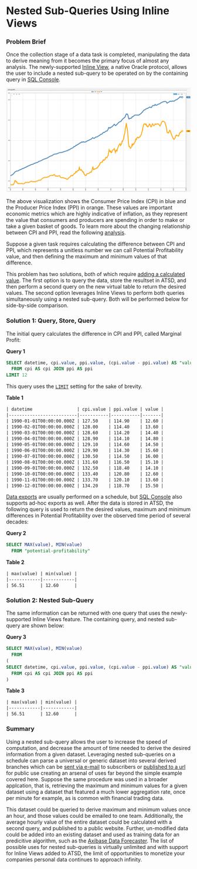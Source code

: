 Nested Sub-Queries Using Inline Views
===

### Problem Brief

Once the collection stage of a data task is completed, manipulating the data to derive meaning from it becomes the primary 
focus of almost any analysis. The newly-supported [Inline View](https://github.com/axibase/atsd/tree/master/api/sql#inline-views),
a native Oracle protocol, allows the user to include a nested sub-query to be operated on by the containing query in [SQL Console](https://github.com/axibase/atsd/tree/master/api/sql).

![](Images/pro-1.png)

The above visualization shows the Consumer Price Index (CPI) in blue and the Producer Price Index (PPI) in orange. These 
values are important economic metrics which are highly indicative of inflation, as they represent the value that consumers
and producers are spending in order to make or take a given basket of goods. To learn more about the changing relationship
between CPI and PPI, read the following [analysis](Analysis/CPI_v_PPI/README.md).

Suppose a given task requires calculating the difference between CPI and PPI, which represents a unitless number we can call
Potential Profitability value, and then defining the maximum and minimum values of that difference. 

This problem has two solutions, both of which require [adding a calculated value](../Add-Calculated-Value/README.md). The first
option is to query the data, store the resultset in ATSD, and then perform a second query on the new virtual table to return the desired values. The
second option leverages Inline Views to perform both queries simultaneously using a nested sub-query. Both will be
performed below for side-by-side comparison.

### Solution 1: Query, Store, Query

The initial query calculates the difference in CPI and PPI, called Marginal Profit:

**Query 1**

```sql
SELECT datetime, cpi.value, ppi.value, (cpi.value - ppi.value) AS "value"
  FROM cpi AS cpi JOIN ppi AS ppi
LIMIT 12
```

This query uses the [`LIMIT`](https://github.com/axibase/atsd/tree/master/api/sql#limiting) setting for the sake of brevity.

**Table 1**

```ls
| datetime                 | cpi.value | ppi.value | value | 
|--------------------------|-----------|-----------|-------| 
| 1990-01-01T00:00:00.000Z | 127.50    | 114.90    | 12.60 | 
| 1990-02-01T00:00:00.000Z | 128.00    | 114.40    | 13.60 | 
| 1990-03-01T00:00:00.000Z | 128.60    | 114.20    | 14.40 | 
| 1990-04-01T00:00:00.000Z | 128.90    | 114.10    | 14.80 | 
| 1990-05-01T00:00:00.000Z | 129.10    | 114.60    | 14.50 | 
| 1990-06-01T00:00:00.000Z | 129.90    | 114.30    | 15.60 | 
| 1990-07-01T00:00:00.000Z | 130.50    | 114.50    | 16.00 | 
| 1990-08-01T00:00:00.000Z | 131.60    | 116.50    | 15.10 | 
| 1990-09-01T00:00:00.000Z | 132.50    | 118.40    | 14.10 | 
| 1990-10-01T00:00:00.000Z | 133.40    | 120.80    | 12.60 | 
| 1990-11-01T00:00:00.000Z | 133.70    | 120.10    | 13.60 | 
| 1990-12-01T00:00:00.000Z | 134.20    | 118.70    | 15.50 | 
```

[Data exports](https://github.com/axibase/atsd/tree/master/api/sql#scheduler) are usually performed on a schedule, but
[SQL Console](https://github.com/axibase/atsd/tree/master/api/sql#overview) also supports ad-hoc exports as well.
After the data is stored in ATSD, the following query is used to return the desired values, maximum and minimum differences
in Potential Profitability over the observed time period of several decades:

**Query 2**

```sql
SELECT MAX(value), MIN(value)
  FROM "potential-profitability"
```

**Table 2**

```ls
| max(value) | min(value) | 
|------------|------------| 
| 56.51      | 12.60      | 
```

### Solution 2: Nested Sub-Query

The same information can be returned with one query that uses the newly-supported Inline Views feature. 
The containing query, and nested sub-query are shown below:

**Query 3**

```sql
SELECT MAX(value), MIN(value)
  FROM
(
SELECT datetime, cpi.value, ppi.value, (cpi.value - ppi.value) AS "value"
  FROM cpi AS cpi JOIN ppi AS ppi
)
```

**Table 3**

```ls
| max(value) | min(value) | 
|------------|------------| 
| 56.51      | 12.60      | 
```

### Summary

Using a nested sub-query allows the user to increase the speed of computation, and decrease the amount of time needed to
derive the desired information from a given dataset. Leveraging nested sub-queries on a schedule can parse a universal or
generic dataset into several derived branches which can be [sent via e-mail](https://github.com/axibase/atsd/blob/master/api/sql/scheduled-sql.md#email) 
to subscribers or [published to a url](https://github.com/axibase/atsd/blob/master/api/sql/scheduled-sql.md#link) for public use
creating an arsenal of uses far beyond the simple example covered here. Suppose the same procedure was used in a broader applcation,
that is, retrieving the maximum and minimum values for a given dataset using a dataset that featured a much lower aggregation rate, once per minute
for example, as is common with financial trading data. 

This dataset could be queried to derive maximum and minimum values once an hour, and those values could be emailed to one team. 
Additionally, the average hourly value of the entire dataset could be calculated with a second query, and published to a public website.
Further, un-modified data could be added into an existing dataset and used as training data for an predicitive algorithm,
such as the [Axibase Data Forecaster](https://github.com/axibase/atsd/tree/master/forecasting#data-forecasting). The list 
of possible uses for nested sub-queries is virtually unlimited and with support for Inline Views added to ATSD, the limit
of opportunities to monetize your companies personal data continues to approach infinity.
